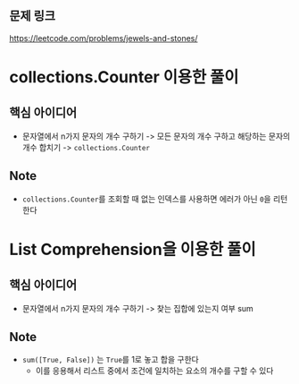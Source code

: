## 문제 링크
https://leetcode.com/problems/jewels-and-stones/

# collections.Counter 이용한 풀이
## 핵심 아이디어
- 문자열에서 n가지 문자의 개수 구하기 -> 모든 문자의 개수 구하고 해당하는 문자의 개수 합치기 -> `collections.Counter`

## Note
- `collections.Counter`를 조회할 때 없는 인덱스를 사용하면 에러가 아닌 `0`을 리턴한다

# List Comprehension을 이용한 풀이
## 핵심 아이디어
- 문자열에서 n가지 문자의 개수 구하기 -> 찾는 집합에 있는지 여부 sum

## Note
- `sum([True, False])` 는 `True`를 1로 놓고 합을 구한다
  - 이를 응용해서 리스트 중에서 조건에 일치하는 요소의 개수를 구할 수 있다